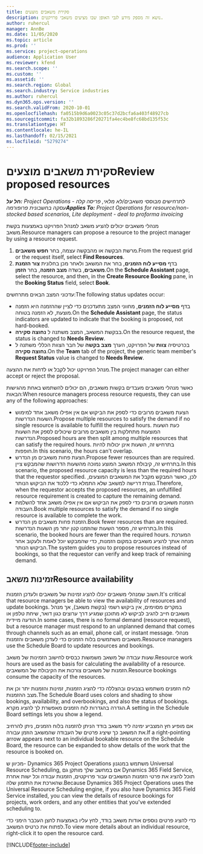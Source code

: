 ```yaml
---
title: סקירת משאבים מוצעים
description: נושא זה מספק מידע לגבי האופן שבו מציעים משאבי פרויקטים.
author: ruhercul
manager: AnnBe
ms.date: 11/05/2020
ms.topic: article
ms.prod: ''
ms.service: project-operations
audience: Application User
ms.reviewer: kfend
ms.search.scope: ''
ms.custom: ''
ms.assetid: ''
ms.search.region: Global
ms.search.industry: Service industries
ms.author: ruhercul
ms.dyn365.ops.version: ''
ms.search.validFrom: 2020-10-01
ms.openlocfilehash: fa0515b9d6a0023c05c37d2bcfa6a403f48927cb
ms.sourcegitcommit: fa32b1893286f20271fa4ec4be8fc68bd135f53c
ms.translationtype: HT
ms.contentlocale: he-IL
ms.lasthandoff: 02/15/2021
ms.locfileid: "5279274"
---
```

# <a name="review-proposed-resources"></a><span data-ttu-id="ba199-103">סקירת משאבים מוצעים</span><span class="sxs-lookup"><span data-stu-id="ba199-103">Review proposed resources</span></span>

<span data-ttu-id="ba199-104">_**חל על:** Project Operations לתרחישים מבוססי משאבים/לא מלאי, פריסה קלה - עסקה בחשבונית פרופורמה_</span><span class="sxs-lookup"><span data-stu-id="ba199-104">_**Applies To:** Project Operations for resource/non-stocked based scenarios, Lite deployment - deal to proforma invoicing_</span></span>

<span data-ttu-id="ba199-105">מנהלי משאבים יכולים להציע משאב למנהל הפרויקט באמצעות בקשת משאב.</span><span class="sxs-lookup"><span data-stu-id="ba199-105">Resource managers can propose a resource to the project manager by using a resource request.</span></span>

1. <span data-ttu-id="ba199-106">מרשת הבקשה או מהבקשה עצמה, בחר **חפש משאבים**.</span><span class="sxs-lookup"><span data-stu-id="ba199-106">From the request grid or the request itself, select **Find Resources**.</span></span>
2. <span data-ttu-id="ba199-107">בדף **מסייע לוח הזמנים‬**, בחר את המשאב ולאחר מכן בחלונית **צור הזמנת משאבים**, בשדה **מצב הזמנה**, בחר **הזמן**.</span><span class="sxs-lookup"><span data-stu-id="ba199-107">On the **Schedule Assistant** page, select the resource, and then, in the **Create Resource Booking** pane, in the **Booking Status** field, select **Book**.</span></span>

<span data-ttu-id="ba199-108">עדכוני המצב הבאים מתרחשים:</span><span class="sxs-lookup"><span data-stu-id="ba199-108">The following status updates occur:</span></span>

- <span data-ttu-id="ba199-109">בדף **מסייע לוח הזמנים**, מחווני המצב מתעדכנים כדי לציין שההזמנה היא הזמנה מוצעת, לא הזמנה בטוחה.</span><span class="sxs-lookup"><span data-stu-id="ba199-109">On the **Schedule Assistant** page, the status indicators are updated to indicate that the booking is proposed, not hard-booked.</span></span>
- <span data-ttu-id="ba199-110">בבקשת המשאב, המצב משתנה ל **‏‫נחוצה סקירה‬**.</span><span class="sxs-lookup"><span data-stu-id="ba199-110">On the resource request, the status is changed to **Needs Review**.</span></span>
- <span data-ttu-id="ba199-111">בכרטיסיה **צוות** של הפרויקט, הערך **מצב בקשה** של חבר הצוות הכללי משתנה ל **‏‫נחוצה סקירה‬**.</span><span class="sxs-lookup"><span data-stu-id="ba199-111">On the **Team** tab of the project, the generic team member's **Request Status** value is changed to **Needs Review**.</span></span>

<span data-ttu-id="ba199-112">מנהל הפרויקט יכול לקבל או לדחות את ההצעה.</span><span class="sxs-lookup"><span data-stu-id="ba199-112">The project manager can either accept or reject the proposal.</span></span>

<span data-ttu-id="ba199-113">כאשר מנהלי משאבים מעבדים בקשות משאבים, הם יכולים להשתמש באחת מהגישות הבאות:</span><span class="sxs-lookup"><span data-stu-id="ba199-113">When resource managers process resource requests, they can use any of the following approaches:</span></span>

- <span data-ttu-id="ba199-114">הצעת משאבים מרובים כדי לספק את הביקוש אם אין אפילו משאב אחד למימוש השעות הנדרשות.</span><span class="sxs-lookup"><span data-stu-id="ba199-114">Propose multiple resources to satisfy the demand if no single resource is available to fulfill the required hours.</span></span> <span data-ttu-id="ba199-115">כעת השעות המוצעות מתחלקות בין משאבים מרובים שיכולים לספק את השעות הנדרשות.</span><span class="sxs-lookup"><span data-stu-id="ba199-115">Proposed hours are then split among multiple resources that can satisfy the required hours.</span></span> <span data-ttu-id="ba199-116">בתרחיש זה, השעות אינן יכולות להיות חופפות.</span><span class="sxs-lookup"><span data-stu-id="ba199-116">In this scenario, the hours can't overlap.</span></span>
- <span data-ttu-id="ba199-117">הצעת פחות משאבים מן הנדרש.</span><span class="sxs-lookup"><span data-stu-id="ba199-117">Propose fewer resources than are required.</span></span> <span data-ttu-id="ba199-118">בתרחיש זה, קיבולת המשאב המוצע נמוכה מהשעות הדרושות שהמבקש ציין.</span><span class="sxs-lookup"><span data-stu-id="ba199-118">In this scenario, the proposed resource capacity is less than the required hours that the requestor specified.</span></span> <span data-ttu-id="ba199-119">לכן, כאשר המבקש מקבל את המשאבים המוצעים, נוצרת דרישה למשאב שלא התמלא כדי ללכוד את הביקוש הנותר.</span><span class="sxs-lookup"><span data-stu-id="ba199-119">Therefore, when the requestor accepts the proposed resources, an unfulfilled resource requirement is created to capture the remaining demand.</span></span>
- <span data-ttu-id="ba199-120">הזמנת משאבים מרובים כדי לספק את הביקוש אם אין אפילו משאב אחד להשלמת העבודה.</span><span class="sxs-lookup"><span data-stu-id="ba199-120">Book multiple resources to satisfy the demand if no single resource is available to complete the work.</span></span>
- <span data-ttu-id="ba199-121">הזמנת פחות משאבים מן הנדרש.</span><span class="sxs-lookup"><span data-stu-id="ba199-121">Book fewer resources than are required.</span></span> <span data-ttu-id="ba199-122">בתרחיש זה, מספר השעות שהוזמנו קטן יותר מן השעות הנדרשות.</span><span class="sxs-lookup"><span data-stu-id="ba199-122">In this scenario, the booked hours are fewer than the required hours.</span></span> <span data-ttu-id="ba199-123">המערכת מנחה אותך להציע משאבים במקום הזמנות, כדי שהמבקש יוכל לאמת ולעקוב אחר הביקוש הנותר.</span><span class="sxs-lookup"><span data-stu-id="ba199-123">The system guides you to propose resources instead of bookings, so that the requestor can verify and keep track of remaining demand.</span></span>

## <a name="resource-availability"></a><span data-ttu-id="ba199-124">זמינות משאב</span><span class="sxs-lookup"><span data-stu-id="ba199-124">Resource availability</span></span>

<span data-ttu-id="ba199-125">חשוב שמנהלי משאבים יוכלו להציג זמינות של משאבים ולעדכן הזמנות.</span><span class="sxs-lookup"><span data-stu-id="ba199-125">It's critical that resource managers be able to view the availability of resources and update bookings.</span></span> <span data-ttu-id="ba199-126">במקרים מסוימים, אין ביקוש רשמי (בקשת משאב), אך מנהל משאבים חייב להגיב לביקוש לא מתוכנן שמגיע דרך ערוצים כגון דואר, שיחת טלפון או הודעה מיידית.</span><span class="sxs-lookup"><span data-stu-id="ba199-126">In some cases, there is no formal demand (resource request), but a resource manager must respond to an unplanned demand that comes through channels such as an email, phone call, or instant message.</span></span> <span data-ttu-id="ba199-127">מנהלי משאבים משתמשים בלוח הזמנים כדי לעדכן משאבים והזמנות.</span><span class="sxs-lookup"><span data-stu-id="ba199-127">Resource managers use the Schedule Board to update resources and bookings.</span></span>

<span data-ttu-id="ba199-128">שעות עבודה של משאב משמשות כבסיס לחישוב הזמינות של משאב.</span><span class="sxs-lookup"><span data-stu-id="ba199-128">Resource work hours are used as the basis for calculating the availability of a resource.</span></span> <span data-ttu-id="ba199-129">הזמנות של משאבים צורכות את הקיבולת של המשאבים.</span><span class="sxs-lookup"><span data-stu-id="ba199-129">Resource bookings consume the capacity of the resources.</span></span>

<span data-ttu-id="ba199-130">לוח הזמנים משתמש בצבעים ובהצללה כדי להציג הזמנות, זמינות והזמנות יתר וכן את מצב ההזמנות.</span><span class="sxs-lookup"><span data-stu-id="ba199-130">The Schedule Board uses colors and shading to show bookings, availability, and overbookings, and also the status of bookings.</span></span> <span data-ttu-id="ba199-131">הגדרה בהגדרות לוח הזמנים מאפשרת לך להציג מקרא.</span><span class="sxs-lookup"><span data-stu-id="ba199-131">A setting in the Schedule Board settings lets you show a legend.</span></span>

<span data-ttu-id="ba199-132">אם מופיע חץ המצביע ימינה ליד משאב בודד הניתן להזמנה בלוח הזמנים, ניתן להרחיב את המשאב כך שיציג פרטים של העבודה שהמשאב הוזמן עבורה.</span><span class="sxs-lookup"><span data-stu-id="ba199-132">If a right-pointing arrow appears next to an individual bookable resource on the Schedule Board, the resource can be expanded to show details of the work that the resource is booked on.</span></span>

<span data-ttu-id="ba199-133">מכיוון ש- Dynamics 365 Project Operations משתמש במנגנון Universal Resource Scheduling, אם במחשב שלך מותקן גם Dynamics 365 Field Service, תוכל להציג את פרטי הזמנות המשאבים עבור פרויקטים, הזמנות עבודה וכל ישות אחרת שהארכת את התזמון שלה.</span><span class="sxs-lookup"><span data-stu-id="ba199-133">Because Dynamics 365 Project Operations uses the Universal Resource Scheduling engine, if you also have Dynamics 365 Field Service installed, you can view the details of resource bookings for projects, work orders, and any other entities that you've extended scheduling to.</span></span>

<span data-ttu-id="ba199-134">כדי להציג פרטים נוספים אודות משאב בודד, לחץ עליו באמצעות לחצן העכבר הימני כדי לפתוח את כרטיס המשאב.</span><span class="sxs-lookup"><span data-stu-id="ba199-134">To view more details about an individual resource, right-click it to open the resource card.</span></span>



[!INCLUDE[footer-include](../includes/footer-banner.md)]